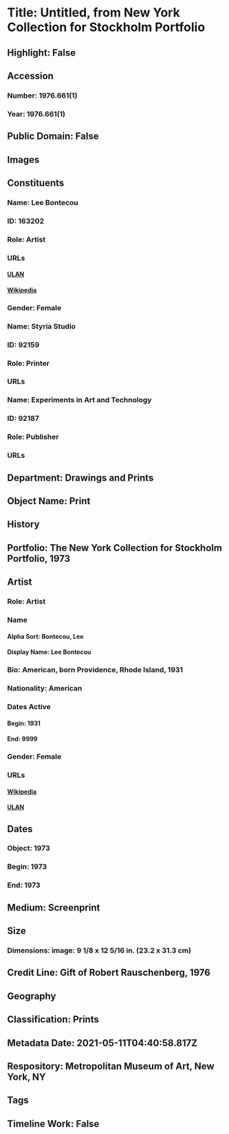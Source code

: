 # Title: Untitled, from New York Collection for Stockholm Portfolio
## Highlight: False
## Accession
### Number: 1976.661(1)
### Year: 1976.661(1)
## Public Domain: False
## Images
## Constituents
### Name: Lee Bontecou
### ID: 163202
### Role: Artist
### URLs
#### [ULAN](http://vocab.getty.edu/page/ulan/500024833)
#### [Wikipedia](https://www.wikidata.org/wiki/Q276372)
### Gender: Female
### Name: Styria Studio
### ID: 92159
### Role: Printer
### URLs
### Name: Experiments in Art and Technology
### ID: 92187
### Role: Publisher
### URLs
## Department: Drawings and Prints
## Object Name: Print
## History
## Portfolio: The New York Collection for Stockholm Portfolio, 1973
## Artist
### Role: Artist
### Name
#### Alpha Sort: Bontecou, Lee
#### Display Name: Lee Bontecou
### Bio: American, born Providence, Rhode Island, 1931
### Nationality: American
### Dates Active
#### Begin: 1931
#### End: 9999
### Gender: Female
### URLs
#### [Wikipedia](https://www.wikidata.org/wiki/Q276372)
#### [ULAN](http://vocab.getty.edu/page/ulan/500024833)
## Dates
### Object: 1973
### Begin: 1973
### End: 1973
## Medium: Screenprint
## Size
### Dimensions: image: 9 1/8 x 12 5/16 in. (23.2 x 31.3 cm)
## Credit Line: Gift of Robert Rauschenberg, 1976
## Geography
## Classification: Prints
## Metadata Date: 2021-05-11T04:40:58.817Z
## Respository: Metropolitan Museum of Art, New York, NY
## Tags
## Timeline Work: False